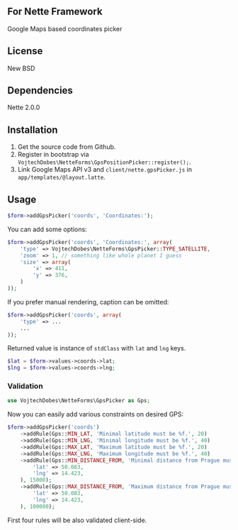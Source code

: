 ## For Nette Framework

Google Maps based coordinates picker

## License

New BSD

## Dependencies

Nette 2.0.0

## Installation

1. Get the source code from Github.
2. Register in bootstrap via `VojtechDobes\NetteForms\GpsPositionPicker::register();`.
3. Link Google Maps API v3 and `client/nette.gpsPicker.js` in `app/templates/@layout.latte`.

## Usage

```php
$form->addGpsPicker('coords', 'Coordinates:');
```

You can add some options:

```php
$form->addGpsPicker('coords', 'Coordinates:', array(
	'type' => VojtechDobes\NetteForms\GpsPicker::TYPE_SATELLITE,
	'zoom' => 1, // something like whole planet I guess
	'size' => array(
		'x' => 411,
		'y' => 376,
	)
));
```

If you prefer manual rendering, caption can be omitted:

```php
$form->addGpsPicker('coords', array(
	'type' => ...
	...
));
```

Returned value is instance of `stdClass` with `lat` and `lng` keys.

```php
$lat = $form->values->coords->lat;
$lng = $form->values->coords->lng;
```

### Validation

```php
use VojtechDobes\NetteForms\GpsPicker as Gps;
```

Now you can easily add various constraints on desired GPS:

```php
$form->addGpsPicker('coords')
	->addRule(Gps::MIN_LAT, 'Minimal latitude must be %f.', 20)
	->addRule(Gps::MIN_LNG, 'Minimal longitude must be %f.', 40)
	->addRule(Gps::MAX_LAT, 'Maximum latitude must be %f.', 20)
	->addRule(Gps::MAX_LNG, 'Maximum longitude must be %f.', 40)
	->addRule(Gps::MIN_DISTANCE_FROM, 'Minimal distance from Prague must be %i m.', array(
		'lat' => 50.083,
		'lng' => 14.423,
	), 15000);
	->addRule(Gps::MAX_DISTANCE_FROM, 'Maximum distance from Prague must be %i m.', array(
		'lat' => 50.083,
		'lng' => 14.423,
	), 100000);
```

First four rules will be also validated client-side.
